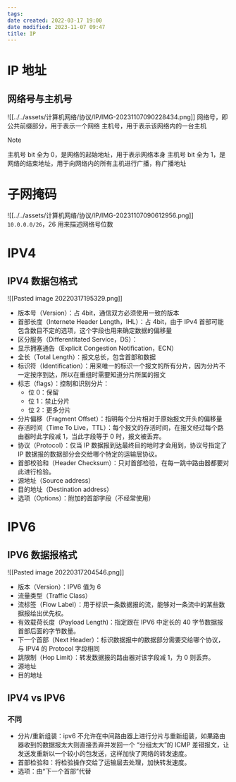```yaml
---
tags: 
date created: 2022-03-17 19:00
date modified: 2023-11-07 09:47
title: IP
---
```


# IP 地址

## 网络号与主机号

![[../../assets/计算机网络/协议/IP/IMG-20231107090228434.png]]
网络号，即公共前缀部分，用于表示一个网络
主机号，用于表示该网络内的一台主机

>[!note]
>主机号 bit 全为 0，是网络的起始地址，用于表示网络本身
>主机号 bit 全为 1，是网络的结束地址，用于向网络内的所有主机进行广播，称广播地址

# 子网掩码

![[../../assets/计算机网络/协议/IP/IMG-20231107090612956.png]]
`10.0.0.0/26`，26 用来描述网络号位数

# IPV4

## IPV4 数据包格式

![[Pasted image 20220317195329.png]]
- 版本号（Version）：占 4bit，通信双方必须使用一致的版本
- 首部长度（Internete Header Length，IHL）：占 4bit，由于 IPv4 首部可能包含数目不定的选项，这个字段也用来确定数据的偏移量
- 区分服务（Differentitated Service，DS）：
- 显示拥塞通告（Explicit Congestion Notification，ECN）
- 全长（Total Length）：报文总长，包含首部和数据
- 标识符（Identification）：用来唯一的标识一个报文的所有分片，因为分片不一定按序到达，所以在重组时需要知道分片所属的报文
- 标志（flags）：控制和识别分片：
	- 位 0：保留
	- 位 1：禁止分片
	- 位 2：更多分片
- 分片偏移（Fragment Offset）：指明每个分片相对于原始报文开头的偏移量
- 存活时间（Time To Live，TTL）：每个报文的存活时间，在报文经过每个路由器时此字段减 1，当此字段等于 0 时，报文被丢弃。
- 协议（Protocol）：仅当 IP 数据报到达最终目的地时才会用到，协议号指定了 IP 数据报的数据部分会交给哪个特定的运输层协议。
- 首部校验和（Header Checksum）：只对首部检验，在每一跳中路由器都要对此进行检验。
- 源地址（Source address）
- 目的地址（Destination address）
- 选项（Options）：附加的首部字段（不经常使用）

# IPV6

## IPV6 数据报格式

![[Pasted image 20220317204546.png]]
- 版本（Version）：IPV6 值为 6
- 流量类型（Traffic Class）
- 流标签（Flow Label）：用于标识一条数据报的流，能够对一条流中的某些数据报给出优先权。
- 有效载荷长度（Payload Length)：指定跟在 IPV6 中定长的 40 字节数据报首部后面的字节数量。
- 下一个首部（Next Header）：标识数据报中的数据部分需要交给哪个协议，与 IPV4 的 Protocol 字段相同
- 跳限制（Hop Limit）：转发数据报的路由器对该字段减 1，为 0 则丢弃。
- 源地址
- 目的地址

## IPV4 vs IPV6

### 不同

- 分片/重新组装：ipv6 不允许在中间路由器上进行分片与重新组装，如果路由器收到的数据报太大则直接丢弃并发回一个 “分组太大”的 ICMP 差错报文，让发送发重新以一个较小的包发送，这样加快了网络的转发速度。
- 首部检验和：将检验操作交给了运输层去处理，加快转发速度。
- 选项：由“下一个首部”代替